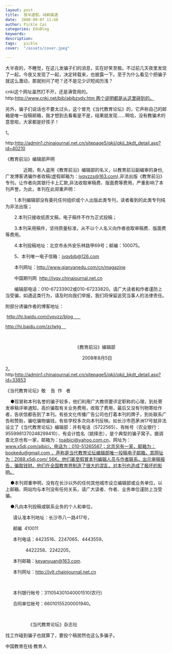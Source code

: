 ```yaml
---
layout: post  
title:  夜半遇假，纯粹属遇  
date:  2008-09-07 11:48  
author: Pickle Cai  
categories: EduBlog  
keywords: 
description:   
tags:	pickle   
cover:  "/assets/cover.jpeg"  

---  
```

    
大半夜的，不睡觉，在这儿发骗子们的消息，实在好笑至极。不过前几天夜里发现了一起，今夜又发现了一起，决定转载来，也披露一下。至于为什么看见个把骗子就这么激动，那就别问了吧？还不是见少识短阅历浅？



cnki这个网址虽然打不开，还是满管用的。http:http://www.cnki.net/bjb/abjbzydy.htm 两个说明都是从这里碰到的。



另外，骗子们说话也不要太过头，这个冒充《当代教育论坛》的，它声称自己的邮箱是唯一投稿邮箱，我才想到去看看是不是，结果就发现……啊哈，没有教骗术的意思啦，大家都是好孩子！



1。



http:http://admin1.chinajournal.net.cn/sitepage5/qkjj/qkjj_bkdt_detail.asp?id=40210



《教育前沿》编辑部声明



　　　　近期，有人盗用《教育前沿》编辑部的名义，以教育前沿副编审的身份,广发博客诱骗作者收稿(虚假邮箱为：jyqyzzs@163.com),非法出版《教育前沿》专刊，让作者向其银行卡上汇款,非法收取审稿费、版面费等费用，严重影响了本刊声誉。为此，本刊在此郑重声明：

　　1.本刊编辑部没有委托任何组织或个人出版此类专刊，读者看到的此类专刊纯为非法出版；

　　2.本刊只接收纸质文稿，电子稿件不作为正式投稿；

　　3.本刊采用稿件，坚持质量标准，从不以个人名义向作者收取审稿费、版面费等费用。

　　4.本刊投稿地址：北京市永外安乐林路甲69号；邮编：100075。

　　5、本刊唯一电子信箱：jyqybjb@126.com  

　　本刊网址：http://www.qianyanedu.com/cn/magazine

　　中国期刊网  http://jyqy.chinajournal.net.cn



　　编辑部电话：010-67233902或010-67233820。请广大读者和作者谨防上当受骗，如遇这类行为，请及时向我们举报，我们将保留追究当事人的法律责任。





附部分诱骗作者的博客地址：

 http://hi.baidu.com/jyqyzz/blog      

http://hi.baidu.com/zclwtg    

 



　　　　　　                                  《教育前沿》编辑部

　　　　　　                                    　2008年8月5日



2。http:http://admin1.chinajournal.net.cn/sitepage5/qkjj/qkjj_bkdt_detail.asp?id=33853



《当代教育论坛》敬    告  作   者

    ●现冒称本刊名誉的骗子较多，他们利用广大教师要评定职称的心理，到处寄发审稿评审通知，高价骗取有关业务费用，收取了费用，最后又没有刊物寄给作者，告状信都告到了本刊。有些文化传播广告公司也打着本刊的牌子，到处联系广告和赞助，骗吃骗物骗钱，有些学校多次向本刊反映。如长沙市芭茅洲17号就非法设立了《当代教育论坛》编辑部：并有电话（5722565）、有帐号（农业银行：9559981370248299410）、有会计姓名（姚择忠），是个典型的骗子窝子。据调查北京也有一家，邮箱为：toaibici@yahoo.com.cn，网址为：www.x5dj.com/aibici，电话为：010-51265567；北京另有一家，邮箱为：bookedu@gmail.com ，声称是当代教育论坛编辑部唯一投稿电子邮箱，其网址为：2088.x5dj.com/ 56K。他们甚至假冒本刊编辑人员与作者联系，出示审稿报告，骗取钱财。他们在全国教育界制造了很大的混乱，对本刊也造成了极坏的影响。

    ●本刊郑重申明，没有在长沙以外的任何其他城市设立编辑部或业务单位，以上邮箱、网站均与本刊没有任何关系，请广大读者、作者、业务单位谨防上当受骗。

    ●凡向本刊投稿或联系业务的个人和单位，

      请认准本刊地址：长沙市八一路417号，

      邮编  410011

      本刊电话：4423516、2247065、4443559、

                4422258、2242205，

      本刊邮箱：keyanyuan@163.com.

      本刊网址：http://jylt.chainjournal.net.cn

      

      本刊银行帐号：311054301040001510(农行)

      合同单位帐号：66010155200001940。

         

                  《当代教育论坛》杂志社





找工作碰到骗子也就算了，要投个稿居然也这么多骗子。



		    
 中国教育在线·教育人

